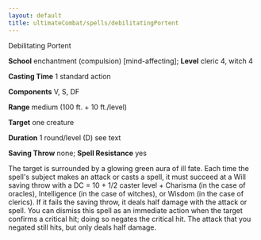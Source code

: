```yaml
---
layout: default
title: ultimateCombat/spells/debilitatingPortent
---
```

Debilitating Portent

**School** enchantment (compulsion) [mind-affecting]; **Level** cleric 4, witch 4

**Casting Time** 1 standard action

**Components** V, S, DF

**Range** medium (100 ft. + 10 ft./level)

**Target** one creature

**Duration** 1 round/level (D) see text

**Saving Throw** none; **Spell Resistance** yes

The target is surrounded by a glowing green aura of ill fate. Each time the spell's subject makes an attack or casts a spell, it must succeed at a Will saving throw with a DC = 10 + 1/2 caster level + Charisma (in the case of oracles), Intelligence (in the case of witches), or Wisdom (in the case of clerics). If it fails the saving throw, it deals half damage with the attack or spell. You can dismiss this spell as an immediate action when the target confirms a critical hit; doing so negates the critical hit. The attack that you negated still hits, but only deals half damage.

